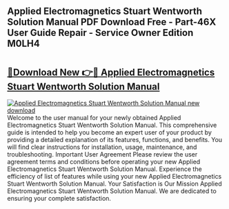 ## Applied Electromagnetics Stuart Wentworth Solution Manual PDF Download Free - Part-46X User Guide Repair - Service Owner Edition M0LH4

# <h2><a href="http://bc49695.oget.top/?id=Applied+Electromagnetics+Stuart+Wentworth+Solution+Manual">🔗Download New 👉🔴 Applied Electromagnetics Stuart Wentworth Solution Manual</a></h2>

[![Applied Electromagnetics Stuart Wentworth Solution Manual new download](https://i.imgur.com/5g1atiW.png)](http://bc49695.oget.top/?id=Applied+Electromagnetics+Stuart+Wentworth+Solution+Manual)
Welcome to the user manual for your newly obtained Applied Electromagnetics Stuart Wentworth Solution Manual. This comprehensive guide is intended to help you become an expert user of your product by providing a detailed explanation of its features, functions, and benefits. You will find clear instructions for installation, usage, maintenance, and troubleshooting. Important User Agreement Please review the user agreement terms and conditions before operating your new Applied Electromagnetics Stuart Wentworth Solution Manual. Experience the efficiency of list of features while using your new Applied Electromagnetics Stuart Wentworth Solution Manual. Your Satisfaction is Our Mission Applied Electromagnetics Stuart Wentworth Solution Manual. We are dedicated to ensuring your complete satisfaction.
